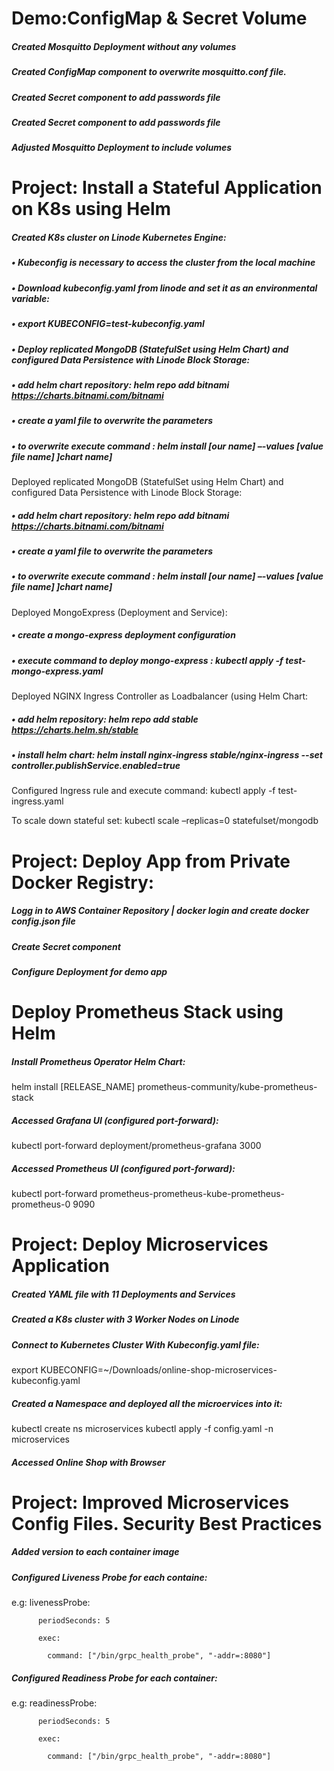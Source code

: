 # Demo:ConfigMap & Secret Volume
##### Created Mosquitto Deployment without any volumes
##### Created ConfigMap component to overwrite mosquitto.conf file.
##### Created Secret component to add passwords file
##### Created Secret component to add passwords file
##### Adjusted Mosquitto Deployment to include volumes



# Project: Install a Stateful Application on K8s using Helm
##### Created K8s cluster on Linode Kubernetes Engine:
##### •	Kubeconfig is necessary to access the cluster from the local machine 
##### •	Download kubeconfig.yaml from linode and set it as an environmental variable:
##### •	export KUBECONFIG=test-kubeconfig.yaml
##### • Deploy replicated MongoDB (StatefulSet using Helm Chart) and configured Data Persistence with Linode Block Storage:
##### •	add helm chart  repository: helm repo add bitnami https://charts.bitnami.com/bitnami
##### •	create a yaml file to overwrite the parameters
##### •	to overwrite execute command : helm install [our name] –-values [value file name] ]chart name]

Deployed replicated MongoDB (StatefulSet using Helm Chart) and configured Data Persistence with Linode Block Storage: 
##### •	add helm chart  repository: helm repo add bitnami https://charts.bitnami.com/bitnami
##### •	create a yaml file to overwrite the parameters
##### •	to overwrite execute command : helm install [our name] –-values [value file name] ]chart name]

Deployed MongoExpress (Deployment and Service):
##### •	create a mongo-express deployment configuration 
##### •	execute command to deploy mongo-express : kubectl apply -f test-mongo-express.yaml

Deployed NGINX Ingress Controller as Loadbalancer (using Helm Chart:
##### •	add helm repository:  helm repo add stable https://charts.helm.sh/stable
##### •	install helm chart: helm install nginx-ingress stable/nginx-ingress --set controller.publishService.enabled=true

Configured Ingress rule and execute command:  kubectl apply -f test-ingress.yaml

To scale down stateful set: kubectl scale –replicas=0 statefulset/mongodb



# Project: Deploy App from Private Docker Registry:
##### Logg in to AWS Container Repository | docker login and create docker config.json file
##### Create Secret component
##### Configure Deployment for demo app

# Deploy Prometheus Stack using Helm
##### Install Prometheus Operator Helm Chart:
 helm install [RELEASE_NAME] prometheus-community/kube-prometheus-stack

##### Accessed Grafana UI (configured port-forward): 
kubectl port-forward deployment/prometheus-grafana 3000


##### Accessed Prometheus UI (configured port-forward):
kubectl port-forward prometheus-prometheus-kube-prometheus-prometheus-0 9090

# Project: Deploy Microservices Application
##### Created YAML file with 11 Deployments and Services
##### Created a K8s cluster with 3 Worker Nodes on Linode
##### Connect to Kubernetes Cluster With Kubeconfig.yaml file:
export KUBECONFIG=~/Downloads/online-shop-microservices-kubeconfig.yaml 
##### Created a Namespace and deployed all the microervices into it:
kubectl create ns microservices
kubectl apply -f config.yaml -n microservices 
##### Accessed Online Shop with Browser 

# Project: Improved Microservices Config Files. Security Best Practices
##### Added version to each container image
##### Configured Liveness Probe for each containe:
e.g: livenessProbe:

          periodSeconds: 5
          
          exec:
          
            command: ["/bin/grpc_health_probe", "-addr=:8080"]
##### Configured Readiness Probe for each container:
e.g:   readinessProbe:

          periodSeconds: 5
          
          exec:
          
            command: ["/bin/grpc_health_probe", "-addr=:8080"]

            
